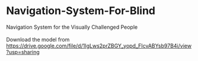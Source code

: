 # Navigation-System-For-Blind
Navigation System for the Visually Challenged People</br>
</br>
Download the model from https://drive.google.com/file/d/1IgLws2prZBGY_yopd_FIcvABYsb97B4i/view?usp=sharing
